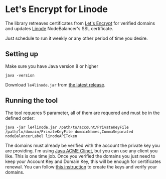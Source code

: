 # Let's Encrypt for Linode
The library retreaves certificates from [Let's Encrypt](https://letsencrypt.org/) for verified domains 
and updates [Linode](https://www.linode.com/) NodeBalancer's SSL certificate.

Just schedule to run it weekly or any other period of time you desire.

## Setting up

Make sure you have Java version 8 or higher
```
java -version
```
Download `le4linode.jar` from [the latest release](https://github.com/CloudCluster/letsencrypt4linode/releases).

## Running the tool

The tool requeres 5 parameter, all of them are requered and must be in the defined order:
```
java -jar le4linode.jar /path/to/account/PrivateKeyFile /path/to/domain/PrivateKeyFile domainNames,CommaSeparated nodeBalancerLabel linodeAPIToken
```

The domains must already be verified with the account the private key you are providing. I'm using 
[Java ACME Clinet](https://github.com/porunov/acme_client), but you can use any client you like. This is one time job. 
Once you verified the domains you just need to keep your Account Key and Domain Key, this will be enough for certificates renewal. 
You can follow [this instruction](https://github.com/porunov/acme_client/wiki/Scenario-1:-Get-a-certificate-for-different-domains) 
to create the keys and verify your domains.
